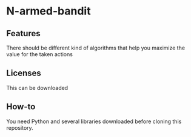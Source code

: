 # N-armed-bandit
## Features 
There should be different kind of algorithms that help you maximize the value for the taken actions 
## Licenses 
This can be downloaded 
## How-to 
You need Python and several libraries downloaded before cloning this repository. 

